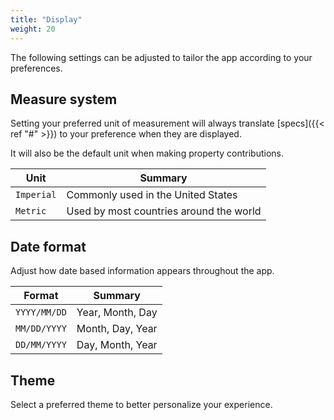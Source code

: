 ```yaml
---
title: "Display"
weight: 20
---
```


The following settings can be adjusted to tailor the app according to your preferences.

## Measure system

Setting your preferred unit of measurement will always translate [specs]({{< ref "#" >}}) to your preference when they are displayed.

It will also be the default unit when making property contributions.

| Unit        | Summary                                  	             |
| ------------- | ------------------------------------------------------ |
| `Imperial`     | Commonly used in the United States					 |
| `Metric`  	| Used by most countries around the world          		 |


## Date format

Adjust how date based information appears throughout the app.

| Format        | Summary                                  	             |
| ------------- | ------------------------------------------------------ |
| `YYYY/MM/DD`     | Year, Month, Day			 |
| `MM/DD/YYYY`  	| Month, Day, Year       	 |
| `DD/MM/YYYY`  	| Day, Month, Year        	 |




## Theme

Select a preferred theme to better personalize your experience.